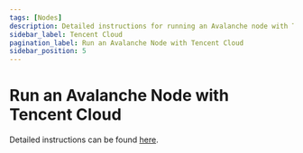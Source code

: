 ```yaml
---
tags: [Nodes]
description: Detailed instructions for running an Avalanche node with Tencent Cloud
sidebar_label: Tencent Cloud
pagination_label: Run an Avalanche Node with Tencent Cloud
sidebar_position: 5
---
```


# Run an Avalanche Node with Tencent Cloud

Detailed instructions can be found [here](https://www.tencentcloud.com/dynamic/insights/sample-article/100424).
